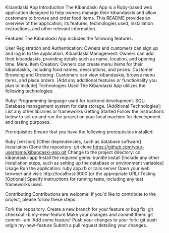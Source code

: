 Kibandaski App
Introduction
The Kibandaski App is a Ruby-based web application designed to help owners manage their kibandaskis and allow customers to browse and order food items. This README provides an overview of the application, its features, technologies used, installation instructions, and other relevant information.

Features
The Kibandaski App includes the following features:

User Registration and Authentication: Owners and customers can sign up and log in to the application.
Kibandaski Management: Owners can add their kibandaskis, providing details such as name, location, and opening time.
Menu Item Creation: Owners can create menu items for their kibandaskis, including food names, descriptions, and prices.
Customer Browsing and Ordering: Customers can view kibandaskis, browse menu items, and place orders.
[Add any additional features or functionality you plan to include]
Technologies Used
The Kibandaski App utilizes the following technologies:

Ruby: Programming language used for backend development.
SQL: Database management system for data storage.
[Additional Technologies]: List any other libraries or frameworks
Getting Started
Follow the instructions below to set up and run the project on your local machine for development and testing purposes.

Prerequisites
Ensure that you have the following prerequisites installed:

Ruby [version]
[Other dependencies, such as database software]
Installation
Clone the repository: git clone https://github.com/your-username/kibandaski-app.git
Change to the project directory: cd kibandaski-app
Install the required gems: bundle install
[Include any other installation steps, such as setting up the database or environment variables]
Usage
Run the application: ruby app.rb or rails server
Open your web browser and visit: http://localhost:3000 (or the appropriate URL)
Testing
[Optional] Specify instructions for running tests, including any test frameworks used.

Contributing
Contributions are welcome! If you'd like to contribute to the project, please follow these steps:

Fork the repository.
Create a new branch for your feature or bug fix: git checkout -b my-new-feature
Make your changes and commit them: git commit -am 'Add some feature'
Push your changes to your fork: git push origin my-new-feature
Submit a pull request detailing your changes.
